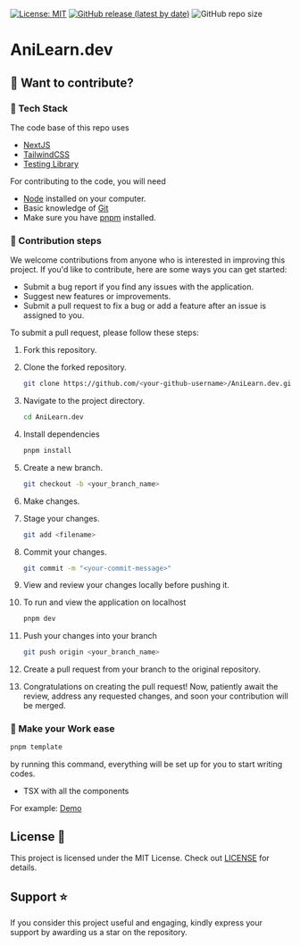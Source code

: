 [![License: MIT](https://img.shields.io/badge/License-MIT-yellow.svg)](https://opensource.org/licenses/MIT) [![GitHub release (latest by date)](https://img.shields.io/github/v/release/AliReza1083/AniLearn.dev)](https://github.com/AliReza1083/AniLearn.dev/releases) ![GitHub repo size](https://img.shields.io/github/repo-size/AliReza1083/AniLearn.dev)
# AniLearn.dev

## 🎉 Want to contribute?

### 🔖 Tech Stack

The code base of this repo uses

- [NextJS](https://nextjs.org/)
- [TailwindCSS](https://tailwindcss.com/)
- [Testing Library](https://testing-library.com/)

For contributing to the code, you will need

- [Node](https://nodejs.org/en/) installed on your computer.
- Basic knowledge of [Git](https://git-scm.com/)
- Make sure you have [pnpm](https://pnpm.io/installation) installed.

### 🔖 Contribution steps

We welcome contributions from anyone who is interested in improving this project. If you'd like to contribute, here are some ways you can get started:

- Submit a bug report if you find any issues with the application.
- Suggest new features or improvements.
- Submit a pull request to fix a bug or add a feature after an issue is assigned to you.

To submit a pull request, please follow these steps:

1. Fork this repository.
2. Clone the forked repository.

   ```sh
   git clone https://github.com/<your-github-username>/AniLearn.dev.git
   ```

3. Navigate to the project directory.

   ```sh
   cd AniLearn.dev
   ```

4. Install dependencies

   ```sh
   pnpm install
   ```

5. Create a new branch.

   ```sh
   git checkout -b <your_branch_name>
   ```

6. Make changes.

7. Stage your changes.

   ```sh
   git add <filename>
   ```

8. Commit your changes.

   ```sh
   git commit -m "<your-commit-message>"
   ```

9. View and review your changes locally before pushing it.

10. To run and view the application on localhost

    ```sh
    pnpm dev
    ```

11. Push your changes into your branch

    ```sh
    git push origin <your_branch_name>
    ```

12. Create a pull request from your branch to the original repository.

13. Congratulations on creating the pull request! Now, patiently await the review, address any requested changes, and soon your contribution will be merged.

### 🔖 Make your Work ease

```sh
pnpm template
```

by running this command, everything will be set up for you to start writing codes.

- TSX with all the components

For example: [Demo](https://www.linkedin.com/posts/alireza17_nextjs-webdevelopment-activity-7070365787395391488-vDdj?utm_source=share&utm_medium=member_desktop)

## License 📝

This project is licensed under the MIT License. Check out [LICENSE](https://github.com/AliReza1083/AniLearn.dev/blob/main/LICENSE) for details.

## Support ⭐

If you consider this project useful and engaging, kindly express your support by awarding us a star on the repository.